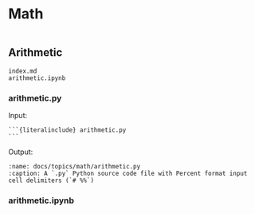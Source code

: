 
# Math
```{contents}
```

## Arithmetic
```{toctree}
index.md
arithmetic.ipynb
```
### arithmetic.py
Input:
````
```{literalinclude} arithmetic.py
```
````

Output:
```{literalinclude} arithmetic.py
:name: docs/topics/math/arithmetic.py
:caption: A `.py` Python source code file with Percent format input cell delimiters (`# %%`) 
```

### arithmetic.ipynb

